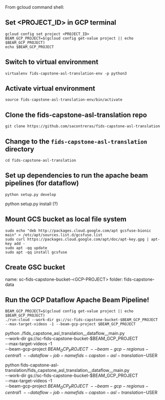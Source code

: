 From gcloud command shell:

## Set \<PROJECT_ID\> in GCP terminal
```
gcloud config set project <PROJECT_ID>
BEAM_GCP_PROJECT=$(gcloud config get-value project || echo $BEAM_GCP_PROJECT)
echo $BEAM_GCP_PROJECT
```

## Switch to virtual environment
```
virtualenv fids-capstone-asl-translation-env -p python3
```

## Activate virtual environment
```
source fids-capstone-asl-translation-env/bin/activate
```

## Clone the fids-capstone-asl-translation repo
```
git clone https://github.com/sacontreras/fids-capstone-asl-translation
```

## Change to the `fids-capstone-asl-translation` directory
```
cd fids-capstone-asl-translation
```

## Set up dependencies to run the apache beam pipelines (for dataflow)
```
python setup.py develop
```

python setup.py install (?)

## Mount GCS bucket as local file system
```
sudo echo "deb http://packages.cloud.google.com/apt gcsfuse-bionic main" > /etc/apt/sources.list.d/gcsfuse.list
sudo curl https://packages.cloud.google.com/apt/doc/apt-key.gpg | apt-key add -
sudo apt -qq update
sudo apt -qq install gcsfuse
```

## Create GSC bucket
name: sc-fids-capstone-bucket-\<GCP-PROJECT\>
folder: fids-capstone-data

## Run the GCP Dataflow Apache Beam Pipeline!
```
BEAM_GCP_PROJECT=$(gcloud config get-value project || echo $BEAM_GCP_PROJECT)
./run-cloud --work-dir gs://sc-fids-capstone-bucket-$BEAM_GCP_PROJECT --max-target-videos -1 --beam-gcp-project $BEAM_GCP_PROJECT
```

python ./fids_capstone_asl_translation__dataflow__main.py \
  --work-dir gs://sc-fids-capstone-bucket-$BEAM_GCP_PROJECT  \
  --max-target-videos -1 \
  --beam-gcp-project $BEAM_GCP_PROJECT  \
  --beam-gcp-region us-central1 \
  --dataflow-job-name fids-capston-asl-translation-$USER

python fids-capstone-asl-translation/fids_capstone_asl_translation__dataflow__main.py \
  --work-dir gs://sc-fids-capstone-bucket-$BEAM_GCP_PROJECT  \
  --max-target-videos -1 \
  --beam-gcp-project $BEAM_GCP_PROJECT  \
  --beam-gcp-region us-central1 \
  --dataflow-job-name fids-capston-asl-translation-$USER  